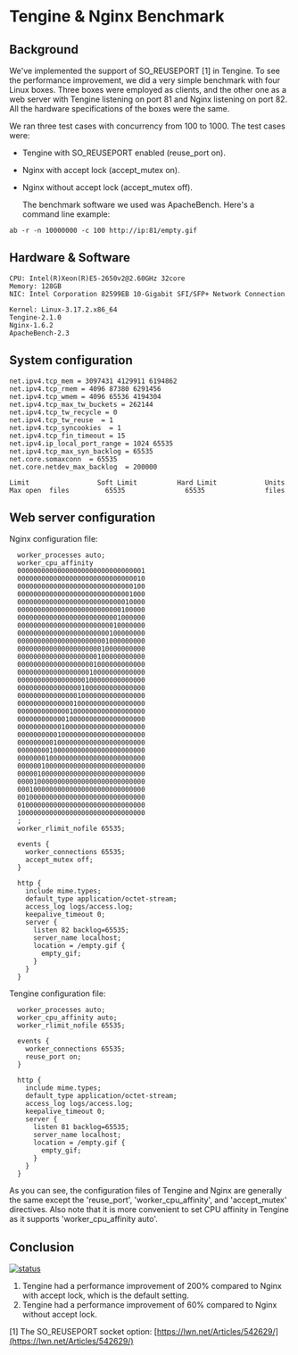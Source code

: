 # Tengine & Nginx Benchmark


## Background

We've implemented the support of SO_REUSEPORT [1] in Tengine. To see the performance improvement,
we did a very simple benchmark with four Linux boxes. Three boxes were employed as clients, and the other
one as a web server with Tengine listening on port 81 and Nginx listening on port 82. All the hardware
specifications of the boxes were the same.

We ran three test cases with concurrency from 100 to 1000. The test cases were:

*   Tengine with SO_REUSEPORT enabled (reuse_port on).
*   Nginx with accept lock (accept_mutex on).
*   Nginx without accept lock (accept_mutex off).

    The benchmark software we used was ApacheBench. Here's a command line example:

```
ab -r -n 10000000 -c 100 http://ip:81/empty.gif
```

## Hardware & Software

```
CPU: Intel(R)Xeon(R)E5-2650v2@2.60GHz 32core
Memory: 128GB
NIC: Intel Corporation 82599EB 10-Gigabit SFI/SFP+ Network Connection

Kernel: Linux-3.17.2.x86_64
Tengine-2.1.0
Nginx-1.6.2
ApacheBench-2.3
```


## System configuration

```
net.ipv4.tcp_mem = 3097431 4129911 6194862
net.ipv4.tcp_rmem = 4096 87380 6291456
net.ipv4.tcp_wmem = 4096 65536 4194304
net.ipv4.tcp_max_tw_buckets = 262144
net.ipv4.tcp_tw_recycle = 0
net.ipv4.tcp_tw_reuse  = 1
net.ipv4.tcp_syncookies  = 1
net.ipv4.tcp_fin_timeout = 15
net.ipv4.ip_local_port_range = 1024 65535
net.ipv4.tcp_max_syn_backlog = 65535
net.core.somaxconn  = 65535
net.core.netdev_max_backlog  = 200000
```

```
Limit                 Soft Limit          Hard Limit            Units
Max open  files         65535               65535               files
```

## Web server configuration

Nginx configuration file:

```
  worker_processes auto;
  worker_cpu_affinity
  00000000000000000000000000000001
  00000000000000000000000000000010
  00000000000000000000000000000100
  00000000000000000000000000001000
  00000000000000000000000000010000
  00000000000000000000000000100000
  00000000000000000000000001000000
  00000000000000000000000010000000
  00000000000000000000000100000000
  00000000000000000000001000000000
  00000000000000000000010000000000
  00000000000000000000100000000000
  00000000000000000001000000000000
  00000000000000000010000000000000
  00000000000000000100000000000000
  00000000000000001000000000000000
  00000000000000010000000000000000
  00000000000000100000000000000000
  00000000000001000000000000000000
  00000000000010000000000000000000
  00000000000100000000000000000000
  00000000001000000000000000000000
  00000000010000000000000000000000
  00000000100000000000000000000000
  00000001000000000000000000000000
  00000010000000000000000000000000
  00000100000000000000000000000000
  00001000000000000000000000000000
  00010000000000000000000000000000
  00100000000000000000000000000000
  01000000000000000000000000000000
  10000000000000000000000000000000
  ;
  worker_rlimit_nofile 65535;

  events {
    worker_connections 65535;
    accept_mutex off;
  }

  http {
    include mime.types;
    default_type application/octet-stream;
    access_log logs/access.log;
    keepalive_timeout 0;
    server {
      listen 82 backlog=65535;
      server_name localhost;
      location = /empty.gif {
        empty_gif;
      }
    }
  }
```

Tengine configuration file:

```
  worker_processes auto;
  worker_cpu_affinity auto;
  worker_rlimit_nofile 65535;

  events {
    worker_connections 65535;
    reuse_port on;
  }

  http {
    include mime.types;
    default_type application/octet-stream;
    access_log logs/access.log;
    keepalive_timeout 0;
    server {
      listen 81 backlog=65535;
      server_name localhost;
      location = /empty.gif {
        empty_gif;
      }
    }
  }
```

As you can see, the configuration files of Tengine and Nginx are generally the same except the 'reuse_port',
'worker_cpu_affinity', and 'accept_mutex' directives. Also note that
it is more convenient to set CPU affinity in Tengine as it supports 'worker_cpu_affinity auto'.

## Conclusion

[![status](images/reuseport.png)](images/reuseport.png)

1.  Tengine had a performance improvement of 200% compared to Nginx with accept lock, which is the
default setting.
2.  Tengine had a performance improvement of 60% compared to Nginx without accept lock.

[1] The SO_REUSEPORT socket option: [https://lwn.net/Articles/542629/](https://lwn.net/Articles/542629/)
